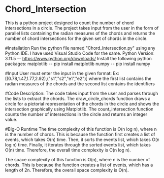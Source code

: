 # Chord_Intersection
This is a python project designed to count the number of chord intersections in a circle. The project takes input from the user in the form of parallel lists containing the radian measures of the chords and returns the number of chord intersections for the given set of chords in the circle. 

#Installation
Run the python file named "Chord_Intersection.py" using any Python IDE. I have used Visual Studio Code for the same. 
Python Version: 3.11.5 -- https://www.python.org/downloads/
Install the following python packages: 
matplotlib -- pip install matplotlib
numpy -- pip install numpy

#Input 
User must enter the input in the given format:
Ex:[(0.78,1.47,1.77,2.92),("s1","s2","e1","e2")]
where the first list contains the radian measures of the chords and the second list contains the identifiers

#Code Description:
The code takes input from the user and parses through the lists to extract the chords. 
The draw_circle_chords function draws a circle for a pictorial representation of the chords in the circle and shows the intersection graphically using Matplotlib.
The count_intersection function counts the number of intersections in the circle and returns an integer value.

#Big-O Runtime
The time complexity of this function is O(n log n), where n is the number of chords. This is because the function first creates a list of events, which takes O(n) time. Then, it sorts the events list, which takes O(n log n) time. Finally, it iterates through the sorted events list, which takes O(n) time. Therefore, the overall time complexity is O(n log n).

The space complexity of this function is O(n), where n is the number of chords. This is because the function creates a list of events, which has a length of 2n. Therefore, the overall space complexity is O(n).
